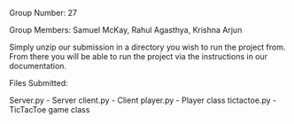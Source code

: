 Group Number: 27

Group Members: Samuel McKay, Rahul Agasthya, Krishna Arjun

Simply unzip our submission in a directory you wish to run the project from. From there you will be able to run the project via the instructions in our documentation.

Files Submitted:

Server.py - Server
client.py - Client
player.py - Player class
tictactoe.py - TicTacToe game class
